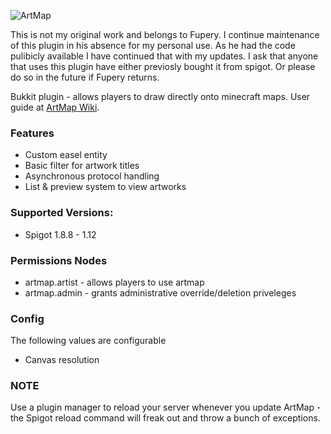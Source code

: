 ![ArtMap](http://puu.sh/kRWAF/2c81256338.jpg)

This is not my original work and belongs to Fupery.  I continue maintenance of this plugin in his absence for my personal use.  As he had the code pulibicly available I have continued that with my updates.  I ask that anyone that uses this plugin have either previosly bought it from spigot.  Or please do so in the future if Fupery returns.

Bukkit plugin - allows players to draw directly onto minecraft maps. 
User guide at [ArtMap Wiki](https://github.com/Fupery/ArtMap/wiki).

### Features
* Custom easel entity
* Basic filter for artwork titles
* Asynchronous protocol handling
* List & preview system to view artworks

### Supported Versions:
* Spigot 1.8.8 - 1.12

### Permissions Nodes
* artmap.artist - allows players to use artmap
* artmap.admin - grants administrative override/deletion priveleges

### Config
The following values are configurable
* Canvas resolution

### NOTE
Use a plugin manager to reload your server whenever you update ArtMap - the Spigot reload command will freak out and throw a bunch of exceptions.
